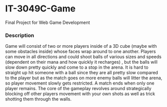 # IT-3049C-Game
Final Project for Web Game Development

### Description
Game will consist of two or more players inside of a 3D cube (maybe with some obstacles inside) whose faces wrap around to one another. 
Players can move in all directions and could shoot balls of various sizes and speeds (dependent on their mana and how quickly it recharges) , but the balls will slow down pretty quickly and come to a stop in the arena. 
It is hard to straight up hit someone with a ball since they are all pretty slow compared to the player but as the match goes on more enemy balls will litter the arena, so player movement slowly gets restricted. A match ends when only one player remains.
 The core of the gameplay revolves around strategically blocking off other players movement with your own shots as well as trick shotting them through the walls.
